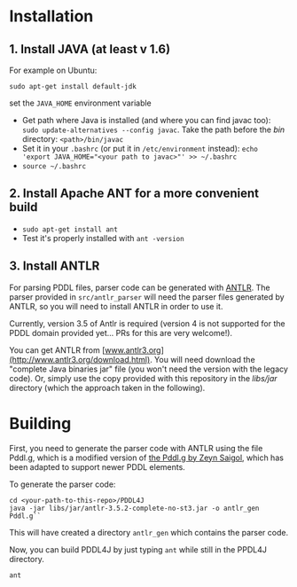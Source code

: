 # Installation

## 1. Install JAVA (at least v 1.6)

For example on Ubuntu:

``sudo apt-get install default-jdk``

set the ``JAVA_HOME`` environment variable

- Get path where Java is installed (and where you can find javac too): ``sudo update-alternatives --config javac``. Take the path before the *bin* directory: ``<path>/bin/javac``
- Set it in your ``.bashrc`` (or put it in ``/etc/environment`` instead): ``echo 'export JAVA_HOME="<your path to javac>"' >> ~/.bashrc``
- ``source ~/.bashrc``

## 2. Install Apache ANT for a more convenient build

- ``sudo apt-get install ant``
- Test it's properly installed with ``ant -version``

## 3. Install ANTLR

For parsing PDDL files, parser code can be generated with [ANTLR](https://github.com/antlr/).
The parser provided in ``src/antlr_parser`` will need the parser files generated by ANTLR,
so you will need to install ANTLR in order to use it.

Currently, version 3.5 of Antlr is required
(version 4 is not supported for the PDDL domain provided yet... PRs for this are very welcome!).

You can get ANTLR from [www.antlr3.org](http://www.antlr3.org/download.html).
You will need download the "complete Java binaries jar" file
(you won't need the version with the legacy code).
Or, simply use the copy provided with this repository in the *libs/jar* directory (which the approach taken in the following).

# Building

First, you need to generate the parser code with ANTLR using the file Pddl.g, which is a modified version of
[the Pddl.g by Zeyn Saigol](https://github.com/antlr/grammars-v3/blob/master/pddl/Pddl.g),
which has been adapted to support newer PDDL elements.

To generate the parser code:

```
cd <your-path-to-this-repo>/PDDL4J
java -jar libs/jar/antlr-3.5.2-complete-no-st3.jar -o antlr_gen Pddl.g``
```

This will have created a directory ``antlr_gen`` which contains the parser code.

Now, you can build PDDL4J by just typing ``ant`` while still in the PPDL4J directory.

```
ant
```
